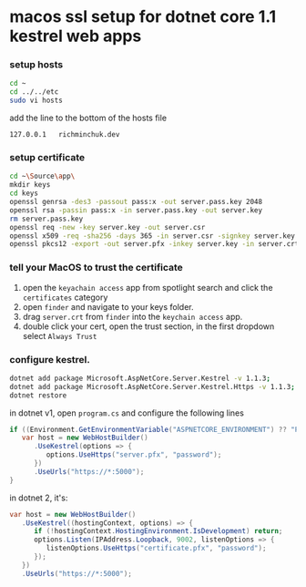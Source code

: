 # macos ssl setup for dotnet core 1.1 kestrel web apps

### setup hosts

```sh
cd ~
cd ../../etc
sudo vi hosts
```

add the line to the bottom of the hosts file

```
127.0.0.1   richminchuk.dev
```

### setup certificate

```sh
cd ~\Source\app\
mkdir keys
cd keys
openssl genrsa -des3 -passout pass:x -out server.pass.key 2048
openssl rsa -passin pass:x -in server.pass.key -out server.key
rm server.pass.key
openssl req -new -key server.key -out server.csr
openssl x509 -req -sha256 -days 365 -in server.csr -signkey server.key -out server.crt
openssl pkcs12 -export -out server.pfx -inkey server.key -in server.crt
```

### tell your MacOS to trust the certificate

1. open the `keyachain access` app from spotlight search and click the `certificates` category
2. open `finder` and navigate to your keys folder.
3. drag `server.crt` from `finder` into the `keychain access` app.
4. double click your cert, open the trust section, in the first dropdown select `Always Trust`


### configure kestrel.

```sh
dotnet add package Microsoft.AspNetCore.Server.Kestrel -v 1.1.3;
dotnet add package Microsoft.AspNetCore.Server.Kestrel.Https -v 1.1.3;
dotnet restore
```

in dotnet v1, open `program.cs` and configure the following lines

```c#
if ((Environment.GetEnvironmentVariable("ASPNETCORE_ENVIRONMENT") ?? "Production").Equals("Development")) {
   var host = new WebHostBuilder()
      .UseKestrel(options => { 
         options.UseHttps("server.pfx", "password"); 
      })
      .UseUrls("https://*:5000");
}
```

in dotnet 2, it's:

```c#
var host = new WebHostBuilder()
   .UseKestrel((hostingContext, options) => {
      if (!hostingContext.HostingEnvironment.IsDevelopment) return;
      options.Listen(IPAddress.Loopback, 9002, listenOptions => {
         listenOptions.UseHttps("certificate.pfx", "password");
      });
   })
   .UseUrls("https://*:5000");
```